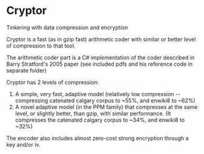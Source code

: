 # Cryptor
Tinkering with data compression and encryption

Cryptor is a fast (as in gzip fast) arithmetic coder with similar or better level of compression to that tool.

The arithmetic coder part is a C# implementation of the coder described in Barry Stratford's 2005 paper (see included pdfs and his reference code in separate folder)

Cryptor has 2 levels of compression:
1. A simple, very fast, adaptive model (relatively low compression -- compressing catenated calgary corpus to ~55%, and enwiki8 to ~62%)
2. A novel adaptive model (in the PPM family) that compresses at the same level, or slightly better, than gzip, with similar performance.
   (It compresses the catenated calgary corpus to ~34%, and enwiki8 to ~32%)

The encoder also includes almost zero-cost strong encryption through a key and/or iv.


